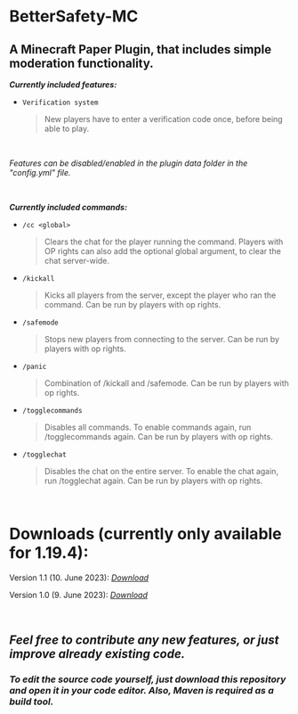 # BetterSafety-MC
## A Minecraft Paper Plugin, that includes simple moderation functionality.

_**Currently included features:**_
- `Verification system`

  > New players have to enter a verification code once, before being able to play.
  
<br>  

_Features can be disabled/enabled in the plugin data folder in the "config.yml" file._

<br>

_**Currently included commands:**_
- `/cc <global>`

  > Clears the chat for the player running the command. Players with OP rights can also add the optional global argument, to clear the chat server-wide.
- `/kickall`

  > Kicks all players from the server, except the player who ran the command. Can be run by players with op rights.
- `/safemode`

  > Stops new players from connecting to the server. Can be run by players with op rights.
- `/panic`

  > Combination of /kickall and /safemode. Can be run by players with op rights.
- `/togglecommands`

  > Disables all commands. To enable commands again, run /togglecommands again. Can be run by players with op rights.
- `/togglechat`

  > Disables the chat on the entire server. To enable the chat again, run /togglechat again. Can be run by players with op rights.

<br>

# Downloads (currently only available for 1.19.4):

Version 1.1 (10. June 2023): [_Download_](https://drive.google.com/uc?export=download&id=1sd9xiv2Sebg6qbK7juYD42FsvVAHbTsq)
  
Version 1.0 (9. June 2023): [_Download_](https://drive.google.com/uc?export=download&id=1KPmPMF7e3B-FMhGf6WorwJoVjIOoInk)

<br>

## _Feel free to contribute any new features, or just improve already existing code._
  
### _To edit the source code yourself, just download this repository and open it in your code editor. Also, Maven is required as a build tool._
